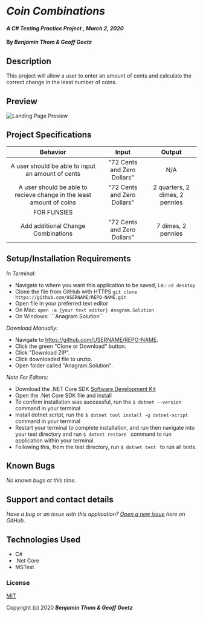 # _Coin Combinations_

#### _A C# Testing Practice Project , March 2, 2020_

#### By _**Benjamin Thom & Geoff Goetz**_

## Description

This project will allow a user to enter an amount of cents and calculate the correct change in the least number of coins.

## Preview
![Landing Page Preview](img/image-file.png)

## Project Specifications

| Behavior | Input | Output |
|:---:|:---:|:---:|
| A user should be able to input an amount of cents | "72 Cents and Zero Dollars" | N/A |
| A user should be able to recieve change in the least amount of coins | "72 Cents and Zero Dollars" | 2 quarters, 2 dimes, 2 pennies |
|FOR FUNSIES|
|Add additional Change Combinations| "72 Cents and Zero Dollars" | 7 dimes, 2 pennies |


## Setup/Installation Requirements

_In Terminal:_

* Navigate to where you want this application to be saved, i.e.:
```cd desktop```
* Clone the file from GitHub with HTTPS
```git clone https://github.com/USERNAME/REPO-NAME.git```
* Open file in your preferred text editor
* On Mac: ```open -a {your text editor} Anagram.Solution```
* On Windows: ```Anagram.Solution``

_Download Manually:_

* Navigate to https://github.com/USERNAME/REPO-NAME.
* Click the green "Clone or Download" button.
* Click "Download ZIP".
* Click downloaded file to unzip.
* Open folder called "Anagram.Solution".

_Note For Editors:_ 
* Download the .NET Core SDK [Software Development Kit](https://dotnet.microsoft.com/download)
* Open the .Net Core SDK file and install
* To confirm installation was successful, run the ```$ dotnet --version``` command in your terminal
* Install dotnet script, run the ```$ dotnet tool install -g dotnet-script``` command in your terminal
* Restart your terminal to complete installation, and run then navigate into your test directory and run  ```$ dotnet restore ``` command to run application within your terminal.
* Following this, from the test directory, run ```$ dotnet test ``` to run all tests.

## Known Bugs

_No known bugs at this time._

## Support and contact details

_Have a bug or an issue with this application? [Open a new issue](https://github.com/benjamin-thompdx/To-Do-List/issues) here on GitHub._

## Technologies Used

* C#
* .Net Core
* MSTest

### License

[MIT](https://choosealicense.com/licenses/mit/)

Copyright (c) 2020 **_Benjamin Thom & Geoff Goetz_**